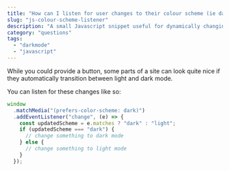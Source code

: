 ```yaml
---
title: "How can I listen for user changes to their colour scheme (ie dark mode)?"
slug: "js-colour-scheme-listener"
description: "A small Javascript snippet useful for dynamically changing colour schemes"
category: "questions"
tags:
  - "darkmode"
  - "javascript"
---
```


While you could provide a button, some parts of a site can look quite nice if they automatically transition between light and dark mode.

You can listen for these changes like so:

```javascript
window
  .matchMedia("(prefers-color-scheme: dark)")
  .addEventListener("change", (e) => {
    const updatedScheme = e.matches ? "dark" : "light";
    if (updatedScheme === "dark") {
      // change something to dark mode
    } else {
      // change something to light mode
    }
  });
```
